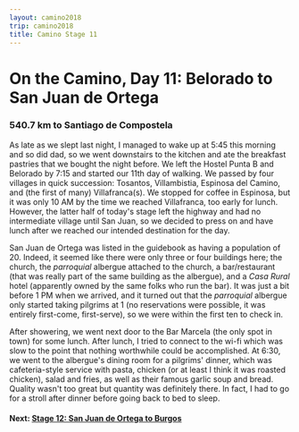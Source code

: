 ```yaml
---
layout: camino2018
trip: camino2018
title: Camino Stage 11
---
```


# On the Camino, Day 11: Belorado to San Juan de Ortega

### 540.7 km to Santiago de Compostela

As late as we slept last night, I managed to wake up at 5:45 this morning and so did dad, so we went downstairs to the kitchen and ate the breakfast pastries that we bought the night before. We left the Hostel Punta B and Belorado by 7:15 and started our 11th day of walking. We passed by four villages in quick succession: Tosantos, Villambistia, Espinosa del Camino, and (the first of many) Villafranca(s). We stopped for coffee in Espinosa, but it was only 10 AM by the time we reached Villafranca, too early for lunch. However, the latter half of today's stage left the highway and had no intermediate village until San Juan, so we decided to press on and have lunch after we reached our intended destination for the day.

San Juan de Ortega was listed in the guidebook as having a population of 20. Indeed, it seemed like there were only three or four buildings here; the church, the *parroquial* albergue attached to the church, a bar/restaurant (that was really part of the same building as the albergue), and a *Casa Rural* hotel (apparently owned by the same folks who run the bar). It was just a bit before 1 PM when we arrived, and it turned out that the *parroquial* albergue only started taking pilgrims at 1 (no reservations were possible, it was entirely first-come, first-serve), so we were within the first ten to check in.

After showering, we went next door to the Bar Marcela (the only spot in town) for some lunch. After lunch, I tried to connect to the wi-fi which was slow to the point that nothing worthwhile could be accomplished. At 6:30, we went to the albergue's dining room for a pilgrims' dinner, which was cafeteria-style service with pasta, chicken (or at least I think it was roasted chicken), salad and fries, as well as their famous garlic soup and bread. Quality wasn't too great but quantity was definitely there. In fact, I had to go for a stroll after dinner before going back to bed to sleep.

#### Next: [Stage 12: San Juan de Ortega to Burgos](/2018/09/15/camino12.html)